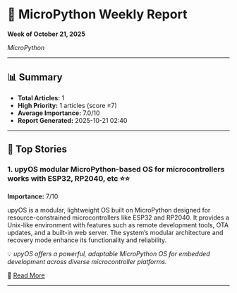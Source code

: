 # 📰 MicroPython Weekly Report
**Week of October 21, 2025**

*MicroPython*

---

## 📊 Summary
- **Total Articles:** 1
- **High Priority:** 1 articles (score ≥7)
- **Average Importance:** 7.0/10
- **Report Generated:** 2025-10-21 02:40

---

## 🌟 Top Stories

### 1. upyOS modular MicroPython-based OS for microcontrollers works with ESP32, RP2040, etc ⭐⭐

**Importance:** 7/10

upyOS is a modular, lightweight OS built on MicroPython designed for resource-constrained microcontrollers like ESP32 and RP2040. It provides a Unix-like environment with features such as remote development tools, OTA updates, and a built-in web server.  The system’s modular architecture and recovery mode enhance its functionality and reliability.

💡 *upyOS offers a powerful, adaptable MicroPython OS for embedded development across diverse microcontroller platforms.*

🔗 [Read More](https://www.cnx-software.com/2025/10/09/upyos-modular-micropython-based-os-for-microcontrollers-esp32-rp2040/)

---

